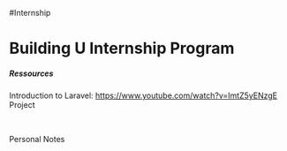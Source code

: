#Internship

<h1> Building U Internship Program </h1>



<h5> Ressources</h5>

Introduction to Laravel: https://www.youtube.com/watch?v=ImtZ5yENzgE <br>
Project 

<br>

Personal Notes
